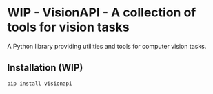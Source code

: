 # WIP - VisionAPI - A collection of tools for vision tasks

A Python library providing utilities and tools for computer vision tasks.

## Installation (WIP)

```bash
pip install visionapi
```

